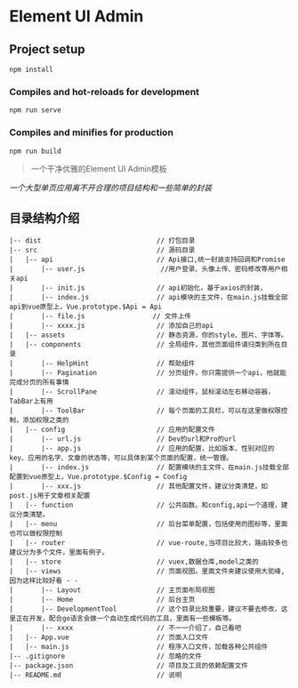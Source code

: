 # Element UI Admin

## Project setup
```
npm install
```

### Compiles and hot-reloads for development
```
npm run serve
```

### Compiles and minifies for production
```
npm run build
```



> 一个干净优雅的Element UI Admin模板

*一个大型单页应用离不开合理的项目结构和一些简单的封装*


## 目录结构介绍 ##

	|-- dist                             // 打包目录
	|-- src                              // 源码目录
	|   |-- api                          // Api接口,统一封装支持回调和Promise
	|       |-- user.js           	      //用户登录、头像上传、密码修改等用户相关api
	|       |-- init.js                  // api初始化，基于axios的封装，
	|       |-- index.js           	     // api模块的主文件，在main.js挂载全部api到vue原型上，Vue.prototype.$Api = Api
	|       |-- file.js                 // 文件上传
	|       |-- xxxx.js           	     // 添加自己的api
	|   |-- assets                       // 静态资源，你的style、图片、字体等。
	|   |-- components                   // 全局组件，其他页面组件请归类到所在目录
	|       |-- HelpHint                 // 帮助组件
	|       |-- Pagination               // 分页组件，你只需提供一个api，他就能完成分页的所有事情
	|       |-- ScrollPane               // 滚动组件，鼠标滚动左右移动容器，TabBar上有用
	|       |-- ToolBar                  // 每个页面的工具栏，可以在这里做权限控制，添加权限之类的
	|   |-- config                       // 应用的配置文件
	|       |-- url.js                   // Dev的url和Pro的url
	|       |-- app.js                   // 应用的配置，比如版本、性别对应的key、应用的名字、文章的状态等，可以具体到某个页面的配置，统一管理。
	|       |-- index.js                 // 配置模块的主文件，在main.js挂载全部配置到vue原型上，Vue.prototype.$Config = Config
	|       |-- xxx.js                   // 其他配置文件，建议分类清楚，如post.js用于文章相关配置
	|   |-- function                     // 公共函数。和config,api一个道理，建议分类清楚。
	|   |-- menu                         // 后台菜单配置，包括使用的图标等，里面也可以做权限控制
	|   |-- router                       // vue-route,当项目比较大，路由较多也建议分为多个文件，里面有例子。
	|   |-- store                        // vuex,数据仓库,model之类的
	|   |-- views                        // 页面视图。里面文件夹建议使用大驼峰,因为这样比较好看 - -
	|       |-- Layout                   // 主页面布局视图
	|       |-- Home                     // 后台主页
	|       |-- DevelopmentTool          // 这个目录比较重要，建议不要去修改，这里正在开发，配合go语言会做一个自动生成代码的工具，里面有一些模板等。
	|       |-- xxxx                     // 不一一介绍了，自己看吧
	|   |-- App.vue                      // 页面入口文件
	|   |-- main.js                      // 程序入口文件，加载各种公共组件
	|-- .gitignore                       // 忽略的文件
	|-- package.json                     // 项目及工具的依赖配置文件
	|-- README.md                        // 说明
